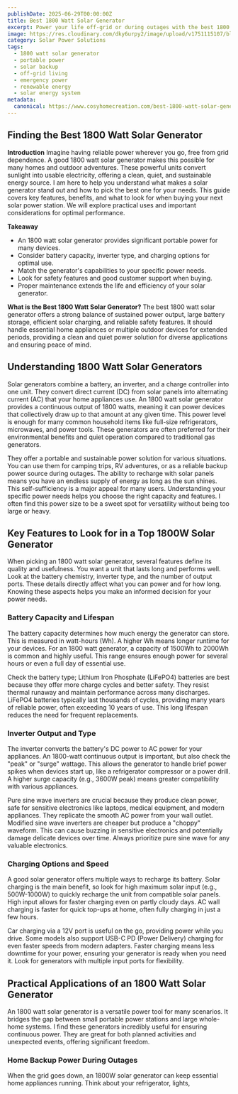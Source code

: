 ```yaml
---
publishDate: 2025-06-29T00:00:00Z
title: Best 1800 Watt Solar Generator
excerpt: Power your life off-grid or during outages with the best 1800 watt solar generator. Discover top features, benefits, and how to choose the right model.
image: https://res.cloudinary.com/dky6urpy2/image/upload/v1751115107/blog_image_1751115106_ogbf7r.webp
category: Solar Power Solutions
tags:
  - 1800 watt solar generator
  - portable power
  - solar backup
  - off-grid living
  - emergency power
  - renewable energy
  - solar energy system
metadata:
  canonical: https://www.cosyhomecreation.com/best-1800-watt-solar-generator
---
```


## Finding the Best 1800 Watt Solar Generator

**Introduction**
Imagine having reliable power wherever you go, free from grid dependence. A good 1800 watt solar generator makes this possible for many homes and outdoor adventures. These powerful units convert sunlight into usable electricity, offering a clean, quiet, and sustainable energy source. I am here to help you understand what makes a solar generator stand out and how to pick the best one for your needs. This guide covers key features, benefits, and what to look for when buying your next solar power station. We will explore practical uses and important considerations for optimal performance.

**Takeaway**
*   An 1800 watt solar generator provides significant portable power for many devices.
*   Consider battery capacity, inverter type, and charging options for optimal use.
*   Match the generator's capabilities to your specific power needs.
*   Look for safety features and good customer support when buying.
*   Proper maintenance extends the life and efficiency of your solar generator.

**What is the Best 1800 Watt Solar Generator?**
The best 1800 watt solar generator offers a strong balance of sustained power output, large battery storage, efficient solar charging, and reliable safety features. It should handle essential home appliances or multiple outdoor devices for extended periods, providing a clean and quiet power solution for diverse applications and ensuring peace of mind.

## Understanding 1800 Watt Solar Generators

Solar generators combine a battery, an inverter, and a charge controller into one unit. They convert direct current (DC) from solar panels into alternating current (AC) that your home appliances use. An 1800 watt solar generator provides a continuous output of 1800 watts, meaning it can power devices that collectively draw up to that amount at any given time. This power level is enough for many common household items like full-size refrigerators, microwaves, and power tools. These generators are often preferred for their environmental benefits and quiet operation compared to traditional gas generators.

They offer a portable and sustainable power solution for various situations. You can use them for camping trips, RV adventures, or as a reliable backup power source during outages. The ability to recharge with solar panels means you have an endless supply of energy as long as the sun shines. This self-sufficiency is a major appeal for many users. Understanding your specific power needs helps you choose the right capacity and features. I often find this power size to be a sweet spot for versatility without being too large or heavy.

## Key Features to Look for in a Top 1800W Solar Generator

When picking an 1800 watt solar generator, several features define its quality and usefulness. You want a unit that lasts long and performs well. Look at the battery chemistry, inverter type, and the number of output ports. These details directly affect what you can power and for how long. Knowing these aspects helps you make an informed decision for your power needs.

### Battery Capacity and Lifespan

The battery capacity determines how much energy the generator can store. This is measured in watt-hours (Wh). A higher Wh means longer runtime for your devices. For an 1800 watt generator, a capacity of 1500Wh to 2000Wh is common and highly useful. This range ensures enough power for several hours or even a full day of essential use.

Check the battery type; Lithium Iron Phosphate (LiFePO4) batteries are best because they offer more charge cycles and better safety. They resist thermal runaway and maintain performance across many discharges. LiFePO4 batteries typically last thousands of cycles, providing many years of reliable power, often exceeding 10 years of use. This long lifespan reduces the need for frequent replacements.

### Inverter Output and Type

The inverter converts the battery's DC power to AC power for your appliances. An 1800-watt continuous output is important, but also check the "peak" or "surge" wattage. This allows the generator to handle brief power spikes when devices start up, like a refrigerator compressor or a power drill. A higher surge capacity (e.g., 3600W peak) means greater compatibility with various appliances.

Pure sine wave inverters are crucial because they produce clean power, safe for sensitive electronics like laptops, medical equipment, and modern appliances. They replicate the smooth AC power from your wall outlet. Modified sine wave inverters are cheaper but produce a "choppy" waveform. This can cause buzzing in sensitive electronics and potentially damage delicate devices over time. Always prioritize pure sine wave for any valuable electronics.

### Charging Options and Speed

A good solar generator offers multiple ways to recharge its battery. Solar charging is the main benefit, so look for high maximum solar input (e.g., 500W-1000W) to quickly recharge the unit from compatible solar panels. High input allows for faster charging even on partly cloudy days. AC wall charging is faster for quick top-ups at home, often fully charging in just a few hours.

Car charging via a 12V port is useful on the go, providing power while you drive. Some models also support USB-C PD (Power Delivery) charging for even faster speeds from modern adapters. Faster charging means less downtime for your power, ensuring your generator is ready when you need it. Look for generators with multiple input ports for flexibility.

## Practical Applications of an 1800 Watt Solar Generator

An 1800 watt solar generator is a versatile power tool for many scenarios. It bridges the gap between small portable power stations and large whole-home systems. I find these generators incredibly useful for ensuring continuous power. They are great for both planned activities and unexpected events, offering significant freedom.

### Home Backup Power During Outages

When the grid goes down, an 1800W solar generator can keep essential home appliances running. Think about your refrigerator, lights,